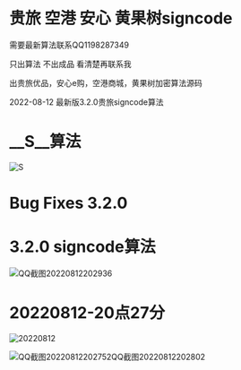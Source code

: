 
# 贵旅 空港 安心 黄果树signcode

需要最新算法联系QQ1198287349

只出算法 不出成品 看清楚再联系我

出贵旅优品，安心e购，空港商城，黄果树加密算法源码

2022-08-12  最新版3.2.0贵旅signcode算法

# __S__算法

![__S__](https://user-images.githubusercontent.com/38068634/182024535-e8be523a-71be-41df-9f2e-1537b38be0e0.png)



# Bug Fixes 3.2.0

# 3.2.0 signcode算法
![QQ截图20220812202936](https://user-images.githubusercontent.com/38068634/184354269-b9cff0bc-f5f1-466a-96d7-561a445e1411.png)


# 20220812-20点27分
![20220812](https://user-images.githubusercontent.com/38068634/184353884-13bb7be0-4209-4244-9f81-771f78611fb4.png)

![QQ截图20220812202752![QQ截图20220812202802](https://user-images.githubusercontent.com/38068634/184354002-de586dce-8c95-486e-8aa2-f779d033b270.png)
](https://user-images.githubusercontent.com/38068634/184353985-17f4c137-a34e-4bee-9151-87d2b6590dd4.png)

